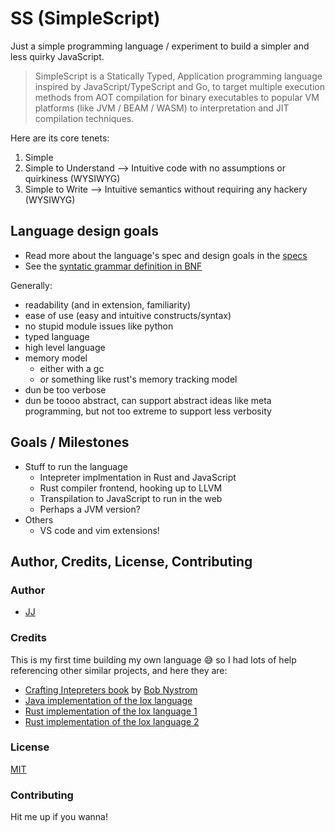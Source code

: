 # SS (SimpleScript)
Just a simple programming language / experiment to build a simpler and less quirky JavaScript.  

> SimpleScript is a Statically Typed, Application programming language inspired by JavaScript/TypeScript and Go, to target multiple execution methods from AOT compilation for binary executables to popular VM platforms (like JVM / BEAM / WASM) to interpretation and JIT compilation techniques.

Here are its core tenets:
1. Simple
2. Simple to Understand --> Intuitive code with no assumptions or quirkiness (WYSIWYG)
3. Simple to Write --> Intuitive semantics without requiring any hackery (WYSIWYG)


## Language design goals
- Read more about the language's spec and design goals in the [specs](./spec.md)
- See the [syntatic grammar definition in BNF](./syntatic%20grammar.bnf)

Generally:
- readability (and in extension, familiarity)
- ease of use (easy and intuitive constructs/syntax)
- no stupid module issues like python
- typed language
- high level language
- memory model
    - either with a gc
    - or something like rust's memory tracking model
- dun be too verbose
- dun be toooo abstract, can support abstract ideas like meta programming, but not too extreme to support less verbosity


## Goals / Milestones
- Stuff to run the language
    - Intepreter implmentation in Rust and JavaScript
    - Rust compiler frontend, hooking up to LLVM
    - Transpilation to JavaScript to run in the web
    - Perhaps a JVM version?
- Others
    - VS code and vim extensions!


## Author, Credits, License, Contributing
### Author
- [JJ](https://github.com/Jaimeloeuf)

### Credits
This is my first time building my own language 😅 so I had lots of help referencing other similar projects, and here they are:
- [Crafting Intepreters book](https://craftinginterpreters.com/) by [Bob Nystrom](https://github.com/munificent)
- [Java implementation of the lox language](https://github.com/munificent/craftinginterpreters/tree/master/java/com/craftinginterpreters/lox)
- [Rust implementation of the lox language 1](https://github.com/julioolvr/rlox)
- [Rust implementation of the lox language 2](https://github.com/epellis/rlox/)

### License
[MIT](./LICENSE)

### Contributing
Hit me up if you wanna!